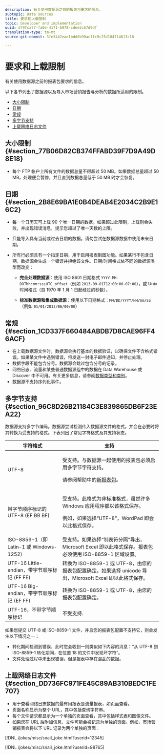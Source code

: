 ```yaml
---
description: 有关使用数据源之前的报表包要求的信息。
subtopic: Data sources
title: 要求和上载限制
topic: Developer and implementation
uuid: d79fca77-fa0e-4171-b978-cdee5c67d9df
translation-type: tm+mt
source-git-commit: 3fe3442eae1bdd8b90acffc9c25d184714613c16

---
```



# 要求和上载限制

有关使用数据源之前的报表包要求的信息。

以下各节列出了数据源以及导入市场营销报告与分析的数据所适用的限制。

* [大小限制](/help/import/c-data-sources/datasrc-requirements.md#section_77B06D82CB374FFABD39F7D9A49D8E18)
* [日期](/help/import/c-data-sources/datasrc-requirements.md#section_2B8E69BA1E0B4DEAB4E2034C2B9E16C2)
* [常规](/help/import/c-data-sources/datasrc-requirements.md#section_1CD337F660484ABDB7D8CAE96FF46ACF)
* [多字节支持](/help/import/c-data-sources/datasrc-requirements.md#section_96C8D26B21184C3E839865DB6F23EA22)
* [上载网络日志文件](/help/import/c-data-sources/datasrc-requirements.md#section_DD736FC971FE45C89AB310BEDC1FE707)

## 大小限制 {#section_77B06D82CB374FFABD39F7D9A49D8E18}

* 每个 FTP 帐户上所有文件的数据总量不得超过 50 MB。如果数据总量超过 50 MB，处理便会暂停，并且直到数据总量低于 50 MB 时才会恢复。

## 日期 {#section_2B8E69BA1E0B4DEAB4E2034C2B9E16C2}

* 每一个日历天可上载 90 个唯一日期的数据。如果超过此限制，上载则会失败，并出现错误消息，提示您超过了唯一天数的上限。
* 只能导入具有当前或过去日期的数据。请勿尝试在数据源数据中使用未来日期。
* 所有行必须具有一个指定日期，用于启用报表制图功能。如果某行不包含日期，数据源会生成一个错误并拒绝该文件。日期/时间格式依不同的数据源类型而改变：

   * **完全处理数据源**：使用 ISO 8601 日期格式 `YYYY-MM-DDThh:mm:ss±UTC_offset`（例如 `2013-09-01T12:00:00-07:00`），或 Unix 时间格式（自 1970 年 1 月 1 日起经过的秒数）。

   * **标准数据源和集成数据源**：使用以下日期格式：`MM/DD/YYYY/HH/mm/SS`（例如 `01/01/2013/06/00/00`）

## 常规 {#section_1CD337F660484ABDB7D8CAE96FF46ACF}

* 在上载数据源文件时，数据源会执行基本的数据验证，以确保文件不含格式错误。如果某文件中遇到错误，将发送一封电子邮件通知，并停止处理。
* 数据字段不能包含分号。数据源会跳过包含分号的记录。
* 网络日志、流量和某些普通数据源组中的数据在 Data Warehouse 或 Discover 中不可用。有关更多信息，请参阅[数据类型和类别](/help/import/c-data-sources/c-datasrc-types/datasrc-categories.md)。
* 数据源不支持序列化事件。

## 多字节支持 {#section_96C8D26B21184C3E839865DB6F23EA22}

数据源支持多字节编码。数据源尝试检测传入数据源文件的格式，并会在必要时将其转换为受支持的格式。下表列出了常见字符格式及其支持状态。

<table id="table_F9E685D7EEAB49A9ABAD622AE630EC21"> 
 <thead> 
  <tr> 
   <th colname="col1" class="entry"> 字符格式 </th> 
   <th colname="col2" class="entry"> 支持 </th> 
  </tr> 
 </thead>
 <tbody> 
  <tr> 
   <td colname="col1"> UTF-8 </td> 
   <td colname="col2"> <p>受支持。与数据源一起使用的报表包必须启用多字节字符支持。 </p> <p>请参阅帮助中的<a href="https://docs.adobe.com/content/help/zh-Hans/analytics/admin/manage-report-suites/new-report-suite/new-report-suite.html"  >新报表包</a>。 </p> </td> 
  </tr> 
  <tr> 
   <td colname="col1"> 带字节顺序标记的 UTF-8 (EF BB BF) </td> 
   <td colname="col2"> <p>受支持。此格式为非标准格式，虽然许多 Windows 应用程序都以该格式保存。 </p> <p>例如，如果选择“UTF-8”，WordPad 即会以此格式保存。 </p> </td> 
  </tr> 
  <tr> 
   <td colname="col1"> ISO-8859-1（即 Latin-1 或 Windows-1252） </td> 
   <td colname="col2"> 受支持。如果选择“制表符分隔”导出，Microsoft Excel 即以此格式保存。报表包必须使用 ISO-8859-1 区域设置。 </td> 
  </tr> 
  <tr> 
   <td colname="col1"> UTF-16 Little-endian，带字节顺序标记 (FF FE) </td> 
   <td colname="col2"> 转换为 ISO-8859-1 或 UTF-8，由您的报表包配置确定。如果选择 unicode 导出，Microsoft Excel 即以此格式保存。 </td> 
  </tr> 
  <tr> 
   <td colname="col1"> UTF-16 Big-endian，带字节顺序标记 (EF FF) </td> 
   <td colname="col2"> 转换为 ISO-8859-1 或 UTF-8，由您的报表包配置确定。 </td> 
  </tr> 
  <tr> 
   <td colname="col1"> UTF-16，不带字节顺序标记 </td> 
   <td colname="col2"> 不受支持. </td> 
  </tr> 
 </tbody> 
</table>

如果您提交 UTF-8 或 ISO-8859-1 文件，并且您的报表包配置不支持它，则会发生以下情况之一：

* 转化期间检测到错误，此时您会收到一则类似如下内容的消息：“从 UTF-8 到 ISO-8859-1 转化期间，在位置 18 的文件中发现坏字符”。
* 文件处理过程中未出现错误，但是报表中存在混乱的数据。

## 上载网络日志文件 {#section_DD736FC971FE45C89AB310BEDC1FE707}

* 用于查看网络日志数据的最有用报表是流量报表，如页面查看。
* 页面名称显示为整个 URL，其中包括查询字符串。
* 每个文件请求都显示为一个单独的页面查看，其中包括样式表和图像文件。
* 如果您在 URL 后附加信息，文件可能会被记录为单独的页面。例如，市场营销报表会将以下 URL 记录为两个单独的页面：

[!DNL /jokes/misc/snail_joke.html?userid=12345]

[!DNL /jokes/misc/snail_joke.html?userid=98765]
